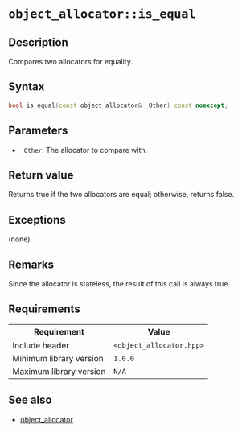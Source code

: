 # `object_allocator::is_equal`

## Description

Compares two allocators for equality.

## Syntax

```cpp
bool is_equal(const object_allocator& _Other) const noexcept;
```

## Parameters

- `_Other`: The allocator to compare with.

## Return value

Returns true if the two allocators are equal; otherwise, returns false.

## Exceptions

(none)

## Remarks

Since the allocator is stateless, the result of this call is always true.

## Requirements

| Requirement             | Value                    |
|-------------------------|--------------------------|
| Include header          | `<object_allocator.hpp>` |
| Minimum library version | `1.0.0`                  |
| Maximum library version | `N/A`                    |

## See also

- [object_allocator](object_allocator.md)